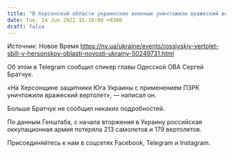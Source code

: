 ```yaml
---
title: "В Херсонской области украинские военные уничтожили вражеский вертолет"
date: Tue, 14 Jun 2022 15:10:00 +0300
draft: false
---
```

Источник: Новое Время https://nv.ua/ukraine/events/rossiyskiy-vertolet-sbili-v-hersonskoy-oblasti-novosti-ukrainy-50249731.html


Об этом в Telegram сообщил спикер главы Одесской ОВА Сергей Братчук.

«На Херсонщине защитники Юга Украины с применением ПЗРК уничтожили вражеский вертолет», — написал он.

Больше Братчук не сообщил никаких подробностей.

По данным Генштаба, с начала вторжения в Украину российская оккупационная армия потеряла 213 самолетов и 179 вертолетов.

Присоединяйтесь к нам в соцсетях Facebook, Telegram и Instagram.
